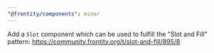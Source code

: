 ```yaml
---
"@frontity/components": minor
---
```


Add a `Slot` component which can be used to fulfill the "Slot and Fill" pattern: https://community.frontity.org/t/slot-and-fill/895/8
